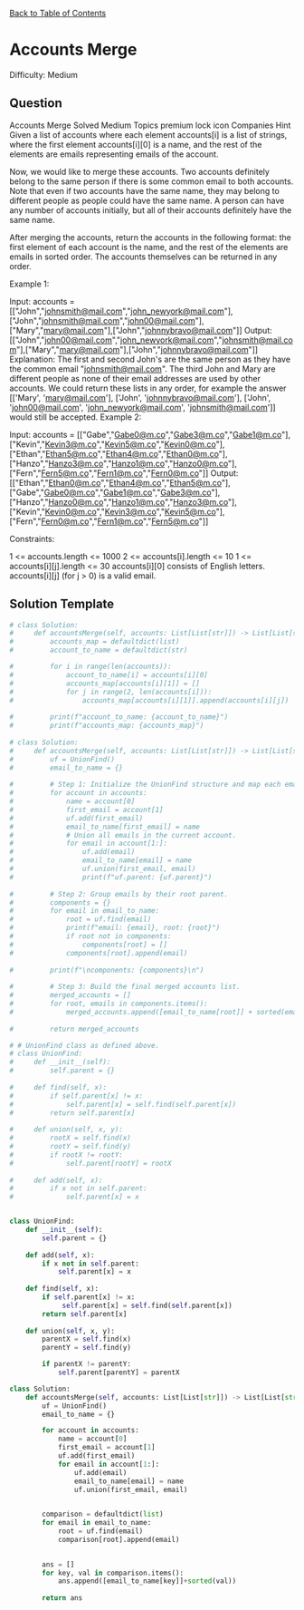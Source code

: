 [Back to Table of Contents](../README.md)

# Accounts Merge
Difficulty: Medium

## Question
Accounts Merge
Solved
Medium
Topics
premium lock icon
Companies
Hint
Given a list of accounts where each element accounts[i] is a list of strings, where the first element accounts[i][0] is a name, and the rest of the elements are emails representing emails of the account.

Now, we would like to merge these accounts. Two accounts definitely belong to the same person if there is some common email to both accounts. Note that even if two accounts have the same name, they may belong to different people as people could have the same name. A person can have any number of accounts initially, but all of their accounts definitely have the same name.

After merging the accounts, return the accounts in the following format: the first element of each account is the name, and the rest of the elements are emails in sorted order. The accounts themselves can be returned in any order.

 

Example 1:

Input: accounts = [["John","johnsmith@mail.com","john_newyork@mail.com"],["John","johnsmith@mail.com","john00@mail.com"],["Mary","mary@mail.com"],["John","johnnybravo@mail.com"]]
Output: [["John","john00@mail.com","john_newyork@mail.com","johnsmith@mail.com"],["Mary","mary@mail.com"],["John","johnnybravo@mail.com"]]
Explanation:
The first and second John's are the same person as they have the common email "johnsmith@mail.com".
The third John and Mary are different people as none of their email addresses are used by other accounts.
We could return these lists in any order, for example the answer [['Mary', 'mary@mail.com'], ['John', 'johnnybravo@mail.com'], 
['John', 'john00@mail.com', 'john_newyork@mail.com', 'johnsmith@mail.com']] would still be accepted.
Example 2:

Input: accounts = [["Gabe","Gabe0@m.co","Gabe3@m.co","Gabe1@m.co"],["Kevin","Kevin3@m.co","Kevin5@m.co","Kevin0@m.co"],["Ethan","Ethan5@m.co","Ethan4@m.co","Ethan0@m.co"],["Hanzo","Hanzo3@m.co","Hanzo1@m.co","Hanzo0@m.co"],["Fern","Fern5@m.co","Fern1@m.co","Fern0@m.co"]]
Output: [["Ethan","Ethan0@m.co","Ethan4@m.co","Ethan5@m.co"],["Gabe","Gabe0@m.co","Gabe1@m.co","Gabe3@m.co"],["Hanzo","Hanzo0@m.co","Hanzo1@m.co","Hanzo3@m.co"],["Kevin","Kevin0@m.co","Kevin3@m.co","Kevin5@m.co"],["Fern","Fern0@m.co","Fern1@m.co","Fern5@m.co"]]
 

Constraints:

1 <= accounts.length <= 1000
2 <= accounts[i].length <= 10
1 <= accounts[i][j].length <= 30
accounts[i][0] consists of English letters.
accounts[i][j] (for j > 0) is a valid email.

## Solution Template
```python
# class Solution:
#     def accountsMerge(self, accounts: List[List[str]]) -> List[List[str]]:
#         accounts_map = defaultdict(list)
#         account_to_name = defaultdict(str)

#         for i in range(len(accounts)):
#             account_to_name[i] = accounts[i][0]
#             accounts_map[accounts[i][1]] = []
#             for j in range(2, len(accounts[i])):
#                 accounts_map[accounts[i][1]].append(accounts[i][j])
        
#         print(f"account_to_name: {account_to_name}")
#         print(f"accounts_map: {accounts_map}")
                
# class Solution:
#     def accountsMerge(self, accounts: List[List[str]]) -> List[List[str]]:
#         uf = UnionFind()
#         email_to_name = {}
        
#         # Step 1: Initialize the UnionFind structure and map each email to a name.
#         for account in accounts:
#             name = account[0]
#             first_email = account[1]
#             uf.add(first_email)
#             email_to_name[first_email] = name
#             # Union all emails in the current account.
#             for email in account[1:]:
#                 uf.add(email)
#                 email_to_name[email] = name
#                 uf.union(first_email, email)
#                 print(f"uf.parent: {uf.parent}")
        
#         # Step 2: Group emails by their root parent.
#         components = {}
#         for email in email_to_name:
#             root = uf.find(email)
#             print(f"email: {email}, root: {root}")
#             if root not in components:
#                 components[root] = []
#             components[root].append(email)
        
#         print(f"\ncomponents: {components}\n")
        
#         # Step 3: Build the final merged accounts list.
#         merged_accounts = []
#         for root, emails in components.items():
#             merged_accounts.append([email_to_name[root]] + sorted(emails))
        
#         return merged_accounts

# # UnionFind class as defined above.
# class UnionFind:
#     def __init__(self):
#         self.parent = {}
    
#     def find(self, x):
#         if self.parent[x] != x:
#             self.parent[x] = self.find(self.parent[x])
#         return self.parent[x]
    
#     def union(self, x, y):
#         rootX = self.find(x)
#         rootY = self.find(y)
#         if rootX != rootY:
#             self.parent[rootY] = rootX
    
#     def add(self, x):
#         if x not in self.parent:
#             self.parent[x] = x


class UnionFind:
    def __init__(self):
        self.parent = {}
    
    def add(self, x):
        if x not in self.parent:
            self.parent[x] = x
    
    def find(self, x):
        if self.parent[x] != x:
             self.parent[x] = self.find(self.parent[x])
        return self.parent[x]
    
    def union(self, x, y):
        parentX = self.find(x)
        parentY = self.find(y)

        if parentX != parentY:
            self.parent[parentY] = parentX

class Solution:
    def accountsMerge(self, accounts: List[List[str]]) -> List[List[str]]:
        uf = UnionFind()
        email_to_name = {}

        for account in accounts:
            name = account[0]
            first_email = account[1]
            uf.add(first_email)
            for email in account[1:]:
                uf.add(email)
                email_to_name[email] = name
                uf.union(first_email, email)
        

        comparison = defaultdict(list)
        for email in email_to_name:
            root = uf.find(email)
            comparison[root].append(email)
        

        ans = []
        for key, val in comparison.items():
            ans.append([email_to_name[key]]+sorted(val))
        
        return ans
```
